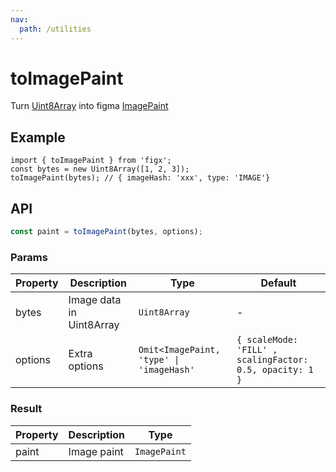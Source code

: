 ```yaml
---
nav:
  path: /utilities
---
```


# toImagePaint

Turn [Uint8Array][uint8array-link] into figma [ImagePaint][image-paint-link]

[uint8array-link]: https://developer.mozilla.org/en-US/docs/Web/JavaScript/Reference/Global_Objects/Uint8Array
[image-paint-link]: https://www.figma.com/plugin-docs/api/Paint/#imagepaint

## Example

```tsx
import { toImagePaint } from 'figx';
const bytes = new Uint8Array([1, 2, 3]);
toImagePaint(bytes); // { imageHash: 'xxx', type: 'IMAGE'}
```

## API

```ts
const paint = toImagePaint(bytes, options);
```

### Params

| Property | Description | Type | Default |
| --- | --- | --- | --- |
| bytes | Image data in Uint8Array | `Uint8Array` | - |
| options | Extra options | `Omit<ImagePaint, 'type' \| 'imageHash'` | `{ scaleMode: 'FILL' , scalingFactor: 0.5, opacity: 1 }` |

### Result

| Property | Description | Type         |
| -------- | ----------- | ------------ |
| paint    | Image paint | `ImagePaint` |
